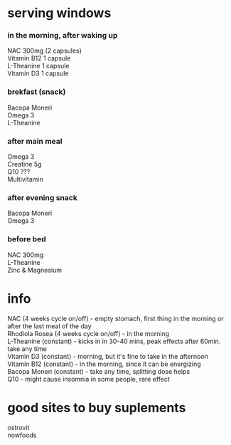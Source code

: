 # serving windows
### in the morning, after waking up
NAC 300mg (2 capsules)   
Vitamin B12  1 capsule    
L-Theanine  1 capsule   
Vitamin D3  1 capsule  
### brekfast (snack)
Bacopa Moneri  
Omega 3  
L-Theanine  
### after main meal
Omega 3  
Creatine 5g   
Q10 ???   
Multivitamin  
### after evening snack
Bacopa Moneri  
Omega 3   
### before bed
NAC 300mg  
L-Theanine   
Zinc & Magnesium  
# info  
NAC (4 weeks cycle on/off) - empty stomach, first thing in the morning or after the last meal of the day  
Rhodiola Rosea (4 weeks cycle on/off) - in the morning  
L-Theanine (constant) - kicks in in 30-40 mins, peak effects after 60min. take any time  
Vitamin D3 (constant) - morning, but it's fine to take in the afternoon  
Vitamin B12 (constant) - in the morning, since it can be energizing  
Bacopa Moneri (constant) - take any time, splitting dose helps  
Q10 - might cause insomnia in some people, rare effect  
# good sites to buy suplements
ostrovit  
nowfoods  
